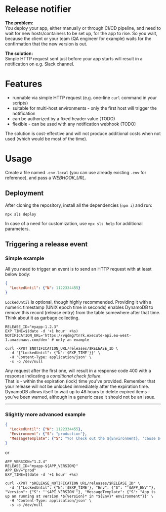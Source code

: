 Release notifier
===

**The problem:**  
You deploy your app, either manually or through CI/CD pipeline, and need to wait for new hosts/containers to be set up, for the app to rise. So you wait, because the client or your team (QA engineer for example) waits for the confirmation that the new version is out.

**The solution:**  
Simple HTTP request sent just before your app starts will result in a notification on e.g. Slack channel.

# Features

* runnable via simple HTTP request (e.g. one-line `curl` command in your scripts)
* suitable for multi-host environments - only the first host will trigger the notification
* can be authorized by a fixed header value (TODO)
* flexible - can be used with any notification webhook (TODO)

The solution is cost-effective and will not produce additional costs when not used (which would be most of the time).

# Usage

Create a file named `.env.local` (you can use already existing `.env` for reference), and pass a _WEBHOOK_URL_.

## Deployment

After cloning the repository, install all the dependencies (`npm i`) and run:

```shell
npx sls deploy
```

In case of a need for customization, use `npx sls help` for additional parameters.

## Triggering a release event

### Simple example

All you need to trigger an event is to send an HTTP request with at least below body:

```json
{
  "LockedUntil": {"N": 1122334455}
}
```

`LockedUntil` is optional, though highly recommended. Providing it with a numeric timestamp (UNIX epoch time in seconds) enables DynamoDB to remove this record (release entry) from the table somewhere after that time. Think about it as garbage collecting.

```shell
RELEASE_ID="myapp-1.2.3"
EXP_TIME=$(date -d '+1 hour' +%s)
NOTIFICATION_URL='https://vqdmg7tn7k.execute-api.eu-west-1.amazonaws.com/dev' # only an example

curl -XPUT $NOTIFICATION_URL/releases/$RELEASE_ID \
  -d '{"LockedUntil": {"N":'$EXP_TIME'}}' \
  -H 'Content-Type: application/json' \
  -s -o /dev/null
```

Any request after the first one, will result in a response code 400 with a response indicating a _conditional check failure_.  
That is - within the expiration (lock) time you've provided. Remember that your release will not be unlocked immediately after the expiration time. DynamoDB allows itself to wait up to 48 hours to delete expired items - you've been warned, although in a generic case it should not be an issue.

---  

### Slightly more advanced example

```json
{
  "LockedUntil": {"N": 1122334455},
  "Environment": {"S": "production"},
  "MessageTemplate": {"S": "Yo! Check out the ${Environment}, 'cause ${ReleaseId} has just landed there!"}
}
```

or

```shell
APP_VERSION="1.2.4"
RELEASE_ID="myapp-${APP_VERSION}"
APP_ENV="prod"
EXP_TIME=$(date -d '+1 hour' +%s)

curl -XPUT "$RELEASE_NOTIFICATION_URL/releases/$RELEASE_ID" \
  -d '{"LockedUntil": {"N":'$EXP_TIME'}, "Env": {"S": "'$APP_ENV'"}, "Version": {"S": "'$API_VERSION'"}, "MessageTemplate": {"S": "App is up an running at version *${Version}* in *${Env}* environment"}}' \
  -H 'Content-Type: application/json' \
  -s -o /dev/null
```
